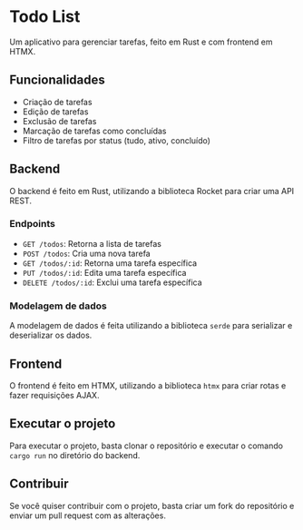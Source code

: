 # Todo List

Um aplicativo para gerenciar tarefas, feito em Rust e com frontend em HTMX.

## Funcionalidades

- Criação de tarefas
- Edição de tarefas
- Exclusão de tarefas
- Marcação de tarefas como concluídas
- Filtro de tarefas por status (tudo, ativo, concluído)

## Backend

O backend é feito em Rust, utilizando a biblioteca Rocket para criar uma API REST.

### Endpoints

- `GET /todos`: Retorna a lista de tarefas
- `POST /todos`: Cria uma nova tarefa
- `GET /todos/:id`: Retorna uma tarefa específica
- `PUT /todos/:id`: Edita uma tarefa específica
- `DELETE /todos/:id`: Exclui uma tarefa específica

### Modelagem de dados

A modelagem de dados é feita utilizando a biblioteca `serde` para serializar e deserializar os dados.

## Frontend

O frontend é feito em HTMX, utilizando a biblioteca `htmx` para criar rotas e fazer requisições AJAX.

## Executar o projeto

Para executar o projeto, basta clonar o repositório e executar o comando `cargo run` no diretório do backend.

## Contribuir

Se você quiser contribuir com o projeto, basta criar um fork do repositório e enviar um pull request com as alterações.

